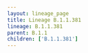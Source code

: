 ```yaml
---
layout: lineage_page
title: Lineage B.1.1.381
lineage: B.1.1.381
parent: B.1.1
children: ['B.1.1.381']
---
```

